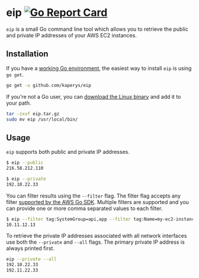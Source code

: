 # eip [![Go Report Card](https://goreportcard.com/badge/github.com/kaperys/eip)](https://goreportcard.com/report/github.com/kaperys/eip)

`eip` is a small Go command line tool which allows you to retrieve the public and private IP addresses of your AWS EC2 instances.

## Installation

If you have a [working Go environment](https://golang.org/doc/install#testing), the easiest way to install `eip` is using `go get`.

```bash
go get -u github.com/kaperys/eip
```

If you're not a Go user, you can [download the Linux binary](https://github.com/kaperys/eip/releases) and add it to your path.

```bash
tar -zxvf eip.tar.gz
sudo mv eip /usr/local/bin/
```

## Usage

`eip` supports both public and private IP addresses.

```bash
$ eip --public
216.58.212.110

$ eip --private
192.10.22.33
```

You can filter results using the `--filter` flag. The filter flag accepts any filter [supported by the AWS Go SDK](https://github.com/datacratic/aws-sdk-go/blob/master/service/ec2/api.go#L9532-L9754). Multiple filters are supported and you can provide one or more comma separated values to each filter.

```bash
$ eip --filter tag:SystemGroup=api,app --filter tag:Name=my-ec2-instance --private
10.11.12.13
```

To retrieve the private IP addresses associated with all network interfaces use both the `--private` and `--all` flags. The primary private IP address is always printed first.

```bash
eip --private --all
192.10.22.33
192.11.22.33
```
